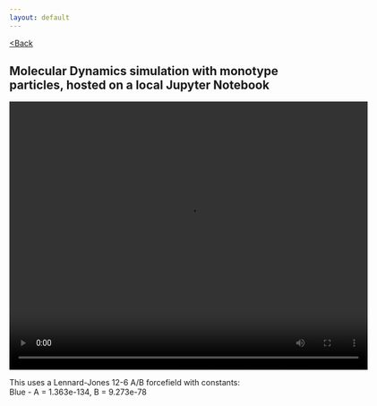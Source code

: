 ```yaml
---
layout: default
---
```


[<Back](./index.html)

## Molecular Dynamics simulation with monotype particles, hosted on a local Jupyter Notebook

<video src="./assets/vids/normal_local_md.mov" width="640" height="480" controls loop autoplay></video>

This uses a Lennard-Jones 12-6 A/B forcefield with constants: <br>
Blue   - A = 1.363e-134, B = 9.273e-78 <br>
